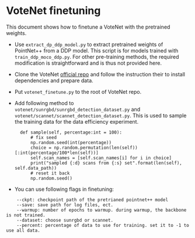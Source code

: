 # VoteNet finetuning

This document shows how to finetune a VoteNet with the pretrained weights. 

- Use `extract_dp_ddp_model.py` to extract pretrained weights of PointNet++ from a DDP model. This script is for models trained with `train_ddp_moco_ddp.py`. For other pre-training methods, the required modification is straightforward and is thus not provided here. 
- Clone the VoteNet [official repo]("https://github.com/facebookresearch/votenet") and follow the instruction their to install dependencies and prepare data. 
- Put `votenet_finetune.py` to the root of VoteNet repo.
- Add following method to `votenet/sunrgbd/sunrgbd_detection_dataset.py` and `votenet/scannet/scannet_detection_dataset.py`. This is used to sample the training data for the data efficiency experiment. 

        def sample(self, percentage:int = 100):
            # fix seed
            np.random.seed(int(percentage))
            choice = np.random.permutation(len(self))[:int(percentage/100*len(self))]
            self.scan_names = [self.scan_names[i] for i in choice]
            print("sampled {:d} scans from {:s} set".format(len(self), self.data_path))
            # reset it back
            np.random.seed()

- You can use following flags in finetuning: 
```
    --ckpt: checkpoint path of the pretrianed pointnet++ model
    --save: save path for log files, ect.
    --warmup: number of epochs to warmup. during warmup, the backbone is not trained. 
    --dataset: choose sunrgbd or scannet.
    --percent: percentage of data to use for training. set it to -1 to use all data. 
```